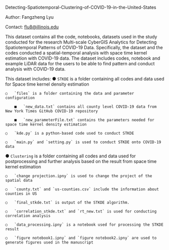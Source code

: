 Detecting-Spatiotemporal-Clustering-of-COVID-19-in-the-United-States

Author: Fangzheng Lyu

Contact: flu8@illinois.edu

This dataset contains all the code, notebooks, datasets used in the study conducted for the research Multi-scale CyberGIS Analytics for Detecting Spatiotemporal Patterns of COVID-19 Data. Specifically, the dataset and the codes conducted a spatial-temporal analysis with space time kernel estimation with COVID-19 data. The dataset includes codes, notebook and example LiDAR data for the users to be able to find pattern and conduct analysis with COVID-19 data.


This dataset includes:
●	`STKDE` is a folder containing all codes and data used for Space time kernel density estimation

	○	`files` is a folder containing the data and parameter configuration
	
		■	`new_data.txt` contains all county level COVID-19 data from New York Times GitHub COVID-19 repository
		
		■	`new_parameterFile.txt` contains the parameters needed for space time kernel density estimation
		
	○	`kde.py` is a python-based code used to conduct STKDE
	
	○	`main.py` and `setting.py` is used to conduct STKDE onto COVID-19 data
	
●	`Clustering` is a folder containing all codes and data used for postprocessing and further analysis based on the result from space time kernel estimation 

	○	`change projection.ipny` is used to change the project of the spatial data
	
	○	`county.txt` and `us-counties.csv` include the information about counties in US
	
	○	`final_stkde.txt` is output of the STKDE algorithm.
	
	○	`correlation_stkde.txt` and `rt_new.txt` is used for conducting correlation analysis
	
	○	`data_processing.ipny` is a notebook used for processing the STKDE result
	
	○	`figure notebook1.ipny` and `figure notebook2.ipny` are used to generate figures used in the manuscript
